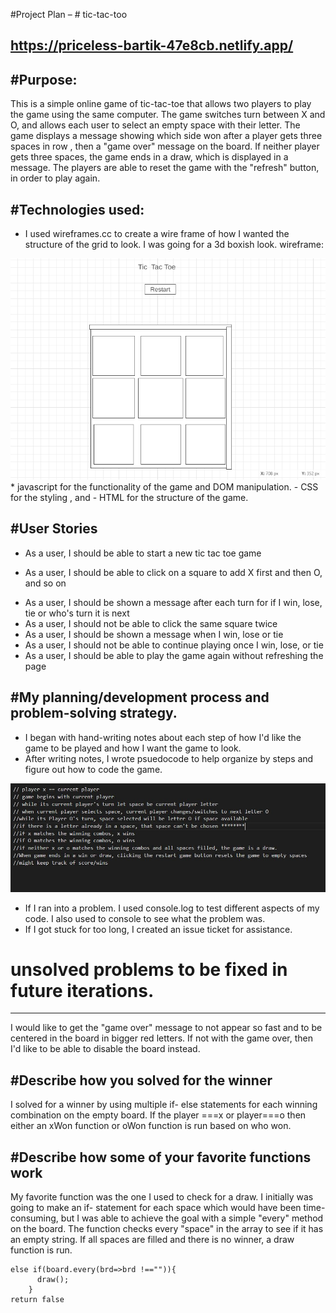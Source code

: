 #Project Plan – # tic-tac-too

https://priceless-bartik-47e8cb.netlify.app/
-----------------------------------------------------------------------------------------------------------------------------------------------------------------------
#Purpose:
-----------------------------------------------------------------------------------------------------------------------------------------------------------------------
This is a simple online game of tic-tac-toe that allows two players to play the game using the same computer. The game switches turn between X and O, and allows
each user to select an empty space with their letter. The game displays a message showing which side won after a player gets three spaces in row , then a "game over" message
on the board. If neither player gets three spaces, the game ends in a draw, which is displayed in a message. The players are able to reset the game with the "refresh" button,
in order to play again.

#Technologies used:
-----------------------------------------------------------------------------------------------------------------------------------------------------------------------
- I used wireframes.cc to create a wire frame of how I wanted the structure of the grid to look. I was going for a 3d boxish look.
wireframe:
<img src="./images/wireframe for project.png">
* javascript for the functionality of the game and DOM manipulation.
- CSS for the styling , and 
- HTML for the structure of the game.

#User Stories
-----------------------------------------------------------------------------------------------------------------------------------------------------------------------
- As a user, I should be able to start a new tic tac toe game
* As a user, I should be able to click on a square to add X first and then O, and so on
- As a user, I should be shown a message after each turn for if I win, lose, tie or who's turn it is next
- As a user, I should not be able to click the same square twice
- As a user, I should be shown a message when I win, lose or tie
- As a user, I should not be able to continue playing once I win, lose, or tie
- As a user, I should be able to play the game again without refreshing the page

#My planning/development process and problem-solving strategy.
-----------------------------------------------------------------------------------------------------------------------------------------------------------------------
- I began with hand-writing notes about each step of how I'd like the game to be played and how I want the game to look.
- After writing notes, I wrote psuedocode to help organize by steps and figure out how to code the game.
<img src="images\pseudocode.JPG">

- If I ran into a problem. I used console.log to test different aspects of my code. I also used to console to see what the problem was.
- If I got stuck for too long, I created an issue ticket for assistance.

# unsolved problems to be fixed in future iterations.
-----------------------------------------------------------------------------------------------------------------------------------------------------------------------
I would like to get the "game over" message to not appear so fast and to be centered in the board in bigger red letters.
If not with the game over, then I'd like to be able to disable the board instead.

#Describe how you solved for the winner
-----------------------------------------------------------------------------------------------------------------------------------------------------------------------
I solved for a winner by using multiple if- else statements for each winning combination on the empty board. If the player ===x or player===o then either an xWon function or oWon function is run based on who won.

#Describe how some of your favorite functions work
-----------------------------------------------------------------------------------------------------------------------------------------------------------------------
My favorite function was the one I used to check for a draw. I initially was going to make an if- statement for each space which would have been time-consuming, but I was
able to achieve the goal with a simple "every" method on the board. The function checks every "space" in the array to see if it has an empty string. If all spaces are filled
and there is no winner, a draw function is run.

```
else if(board.every(brd=>brd !=="")){
      draw();
    }
return false
```
